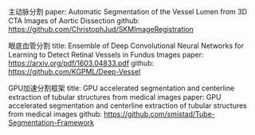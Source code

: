 
主动脉分割
paper: Automatic Segmentation of the Vessel Lumen from 3D CTA Images of Aortic Dissection
github: https://github.com/ChristophJud/SKMImageRegistration

眼底血管分割
title: Ensemble of Deep Convolutional Neural Networks for Learning to Detect Retinal Vessels in Fundus Images
paper: https://arxiv.org/pdf/1603.04833.pdf
github: https://github.com/KGPML/Deep-Vessel

GPU加速分割框架
title: GPU accelerated segmentation and centerline extraction of tubular structures from medical images
paper: GPU accelerated segmentation and centerline extraction of tubular structures from medical images
github: https://github.com/smistad/Tube-Segmentation-Framework
